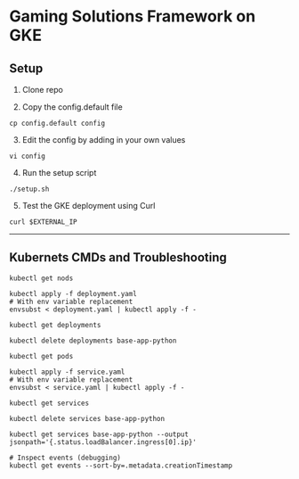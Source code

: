 # Gaming Solutions Framework on GKE

## Setup

1. Clone repo

2. Copy the config.default file

```
cp config.default config
```

3. Edit the config by adding in your own values

```
vi config
```

4. Run the setup script

```
./setup.sh
```

5. Test the GKE deployment using Curl

```
curl $EXTERNAL_IP
```

---

## Kubernets CMDs and Troubleshooting

```
kubectl get nods
```

```
kubectl apply -f deployment.yaml
# With env variable replacement
envsubst < deployment.yaml | kubectl apply -f -

kubectl get deployments

kubectl delete deployments base-app-python

kubectl get pods
```

```
kubectl apply -f service.yaml
# With env variable replacement
envsubst < service.yaml | kubectl apply -f -

kubectl get services

kubectl delete services base-app-python

kubectl get services base-app-python --output jsonpath='{.status.loadBalancer.ingress[0].ip}'
```

```
# Inspect events (debugging)
kubectl get events --sort-by=.metadata.creationTimestamp
```